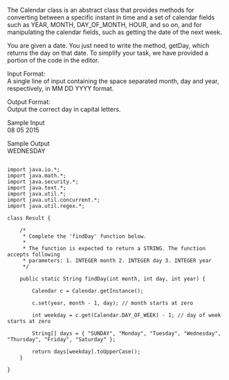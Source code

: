 The Calendar class is an abstract class that provides methods for converting
between a specific instant in time and a set of calendar fields such as YEAR,
MONTH, DAY_OF_MONTH, HOUR, and so on, and for manipulating the calendar
fields, such as getting the date of the next week.

You are given a date. You just need to write the method, getDay, which
returns the day on that date. To simplify your task, we have provided a
portion of the code in the editor.

Input Format:  
A single line of input containing the space separated month, day and year,
respectively, in MM DD YYYY format.

Output Format:  
Output the correct day in capital letters.

Sample Input  
08 05 2015

Sample Output  
WEDNESDAY

<pre><code>
import java.io.*;
import java.math.*;
import java.security.*;
import java.text.*;
import java.util.*;
import java.util.concurrent.*;
import java.util.regex.*;

class Result {

    /*
     * Complete the 'findDay' function below.
     *
     * The function is expected to return a STRING. The function accepts following
     * parameters: 1. INTEGER month 2. INTEGER day 3. INTEGER year
     */

    public static String findDay(int month, int day, int year) {

        Calendar c = Calendar.getInstance();

        c.set(year, month - 1, day); // month starts at zero

        int weekday = c.get(Calendar.DAY_OF_WEEK) - 1; // day of week starts at zero

        String[] days = { "SUNDAY", "Monday", "Tuesday", "Wednesday", "Thursday", "Friday", "Saturday" };

        return days[weekday].toUpperCase();
    }

}
</code></pre>